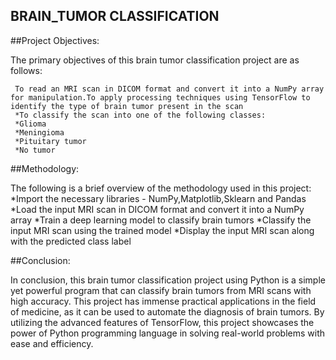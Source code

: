 ## BRAIN_TUMOR CLASSIFICATION

##Project Objectives:

The primary objectives of this brain tumor classification project are as follows:

     To read an MRI scan in DICOM format and convert it into a NumPy array for manipulation.To apply processing techniques using TensorFlow to identify the type of brain tumor present in the scan 
     *To classify the scan into one of the following classes:
     *Glioma
     *Meningioma
     *Pituitary tumor
     *No tumor
     
##Methodology:

The following is a brief overview of the methodology used in this project:
    *Import the necessary libraries - NumPy,Matplotlib,Sklearn and Pandas
    *Load the input MRI scan in DICOM format and convert it into a NumPy array
    *Train a deep learning model to classify brain tumors
    *Classify the input MRI scan using the trained model
    *Display the input MRI scan along with the predicted class label

##Conclusion:

In conclusion, this brain tumor classification project using Python is a simple yet powerful program that can classify brain tumors from MRI scans with high accuracy. This project has immense practical applications in the field of medicine, as it can be used to automate the diagnosis of brain tumors. By utilizing the advanced features of TensorFlow, this project showcases the power of Python programming language in solving real-world problems with ease and efficiency.
